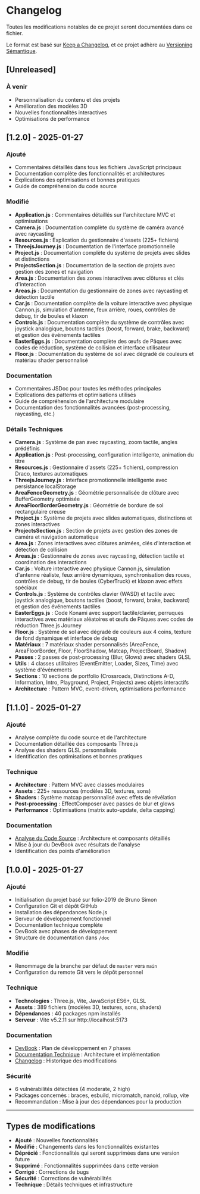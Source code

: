 # Changelog

Toutes les modifications notables de ce projet seront documentées dans ce fichier.

Le format est basé sur [Keep a Changelog](https://keepachangelog.com/fr/1.0.0/),
et ce projet adhère au [Versioning Sémantique](https://semver.org/spec/v2.0.0.html).

## [Unreleased]

### À venir
- Personnalisation du contenu et des projets
- Amélioration des modèles 3D
- Nouvelles fonctionnalités interactives
- Optimisations de performance

## [1.2.0] - 2025-01-27

### Ajouté
- Commentaires détaillés dans tous les fichiers JavaScript principaux
- Documentation complète des fonctionnalités et architectures
- Explications des optimisations et bonnes pratiques
- Guide de compréhension du code source

### Modifié
- **Application.js** : Commentaires détaillés sur l'architecture MVC et optimisations
- **Camera.js** : Documentation complète du système de caméra avancé avec raycasting
- **Resources.js** : Explication du gestionnaire d'assets (225+ fichiers)
- **ThreejsJourney.js** : Documentation de l'interface promotionnelle
- **Project.js** : Documentation complète du système de projets avec slides et distinctions
- **ProjectsSection.js** : Documentation de la section de projets avec gestion des zones et navigation
- **Area.js** : Documentation des zones interactives avec clôtures et clés d'interaction
- **Areas.js** : Documentation du gestionnaire de zones avec raycasting et détection tactile
- **Car.js** : Documentation complète de la voiture interactive avec physique Cannon.js, simulation d'antenne, feux arrière, roues, contrôles de debug, tir de boules et klaxon
- **Controls.js** : Documentation complète du système de contrôles avec joystick analogique, boutons tactiles (boost, forward, brake, backward) et gestion des événements tactiles
- **EasterEggs.js** : Documentation complète des œufs de Pâques avec codes de réduction, système de collision et interface utilisateur
- **Floor.js** : Documentation du système de sol avec dégradé de couleurs et matériau shader personnalisé

### Documentation
- Commentaires JSDoc pour toutes les méthodes principales
- Explications des patterns et optimisations utilisés
- Guide de compréhension de l'architecture modulaire
- Documentation des fonctionnalités avancées (post-processing, raycasting, etc.)

### Détails Techniques
- **Camera.js** : Système de pan avec raycasting, zoom tactile, angles prédéfinis
- **Application.js** : Post-processing, configuration intelligente, animation du titre
- **Resources.js** : Gestionnaire d'assets (225+ fichiers), compression Draco, textures automatiques
- **ThreejsJourney.js** : Interface promotionnelle intelligente avec persistance localStorage
- **AreaFenceGeometry.js** : Géométrie personnalisée de clôture avec BufferGeometry optimisée
- **AreaFloorBorderGeometry.js** : Géométrie de bordure de sol rectangulaire creuse
- **Project.js** : Système de projets avec slides automatiques, distinctions et zones interactives
- **ProjectsSection.js** : Section de projets avec gestion des zones de caméra et navigation automatique
- **Area.js** : Zones interactives avec clôtures animées, clés d'interaction et détection de collision
- **Areas.js** : Gestionnaire de zones avec raycasting, détection tactile et coordination des interactions
- **Car.js** : Voiture interactive avec physique Cannon.js, simulation d'antenne réaliste, feux arrière dynamiques, synchronisation des roues, contrôles de debug, tir de boules (CyberTruck) et klaxon avec effets spéciaux
- **Controls.js** : Système de contrôles clavier (WASD) et tactile avec joystick analogique, boutons tactiles (boost, forward, brake, backward) et gestion des événements tactiles
- **EasterEggs.js** : Code Konami avec support tactile/clavier, perruques interactives avec matériaux aléatoires et œufs de Pâques avec codes de réduction Three.js Journey
- **Floor.js** : Système de sol avec dégradé de couleurs aux 4 coins, texture de fond dynamique et interface de debug
- **Matériaux** : 7 matériaux shader personnalisés (AreaFence, AreaFloorBorder, Floor, FloorShadow, Matcap, ProjectBoard, Shadow)
- **Passes** : 2 passes de post-processing (Blur, Glows) avec shaders GLSL
- **Utils** : 4 classes utilitaires (EventEmitter, Loader, Sizes, Time) avec système d'événements
- **Sections** : 10 sections de portfolio (Crossroads, Distinctions A-D, Information, Intro, Playground, Project, Projects) avec objets interactifs
- **Architecture** : Pattern MVC, event-driven, optimisations performance

## [1.1.0] - 2025-01-27

### Ajouté
- Analyse complète du code source et de l'architecture
- Documentation détaillée des composants Three.js
- Analyse des shaders GLSL personnalisés
- Identification des optimisations et bonnes pratiques

### Technique
- **Architecture** : Pattern MVC avec classes modulaires
- **Assets** : 225+ ressources (modèles 3D, textures, sons)
- **Shaders** : Système matcap personnalisé avec effets de révélation
- **Post-processing** : EffectComposer avec passes de blur et glows
- **Performance** : Optimisations (matrix auto-update, delta capping)

### Documentation
- [Analyse du Code Source](doc/analyse-code-source.md) : Architecture et composants détaillés
- Mise à jour du DevBook avec résultats de l'analyse
- Identification des points d'amélioration

## [1.0.0] - 2025-01-27

### Ajouté
- Initialisation du projet basé sur folio-2019 de Bruno Simon
- Configuration Git et dépôt GitHub
- Installation des dépendances Node.js
- Serveur de développement fonctionnel
- Documentation technique complète
- DevBook avec phases de développement
- Structure de documentation dans `/doc`

### Modifié
- Renommage de la branche par défaut de `master` vers `main`
- Configuration du remote Git vers le dépôt personnel

### Technique
- **Technologies** : Three.js, Vite, JavaScript ES6+, GLSL
- **Assets** : 389 fichiers (modèles 3D, textures, sons, shaders)
- **Dépendances** : 40 packages npm installés
- **Serveur** : Vite v5.2.11 sur http://localhost:5173

### Documentation
- [DevBook](doc/devbook.md) : Plan de développement en 7 phases
- [Documentation Technique](doc/documentation-technique.md) : Architecture et implémentation
- [Changelog](CHANGELOG.md) : Historique des modifications

### Sécurité
- 6 vulnérabilités détectées (4 moderate, 2 high)
- Packages concernés : braces, esbuild, micromatch, nanoid, rollup, vite
- Recommandation : Mise à jour des dépendances pour la production

---

## Types de modifications

- **Ajouté** : Nouvelles fonctionnalités
- **Modifié** : Changements dans les fonctionnalités existantes
- **Déprécié** : Fonctionnalités qui seront supprimées dans une version future
- **Supprimé** : Fonctionnalités supprimées dans cette version
- **Corrigé** : Corrections de bugs
- **Sécurité** : Corrections de vulnérabilités
- **Technique** : Détails techniques et infrastructure
